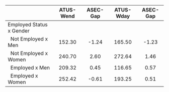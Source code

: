 
|                      |    ATUS-Wend |     ASEC-Gap |    ATUS-Wday |     ASEC-Gap |
| -------------------- | :----------: | :----------: | :----------: | :----------: |
| Employed Status x Gender |              |              |              |              |
| &nbsp;&nbsp;Not Employed x Men |       152.30 |        -1.24 |       165.50 |        -1.23 |
| &nbsp;&nbsp;Not Employed x Women |       240.70 |         2.60 |       272.64 |         1.46 |
| &nbsp;&nbsp;Employed x Men |       209.32 |         0.45 |       116.65 |         0.57 |
| &nbsp;&nbsp;Employed x Women |       252.42 |        -0.61 |       193.25 |         0.51 |


